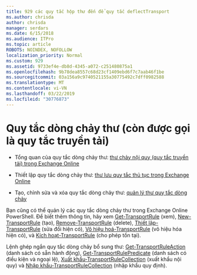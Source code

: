 ```yaml
---
title: 929 các quy tắc hộp thư đến để quy tắc deflectTransport
ms.author: chrisda
author: chrisda
manager: serdars
ms.date: 6/15/2018
ms.audience: ITPro
ms.topic: article
ROBOTS: NOINDEX, NOFOLLOW
localization_priority: Normal
ms.custom: 929
ms.assetid: 9733ef4e-db8d-4345-a072-c251480875a1
ms.openlocfilehash: 9b78dea8557c68d23cf1409ebd6f7c7aab46f1be
ms.sourcegitcommit: 03a156a9c9740521155a30775492c7dff0982588
ms.translationtype: MT
ms.contentlocale: vi-VN
ms.lasthandoff: 03/22/2019
ms.locfileid: "30776873"
---
```

# <a name="mail-flow-rules-also-known-as-transport-rules"></a>Quy tắc dòng chảy thư (còn được gọi là quy tắc truyền tải)

- Tổng quan của quy tắc dòng chảy thư: [thư chảy nội quy (quy tắc truyền tải) trong Exchange Online](https://technet.microsoft.com/library/jj919238.aspx)
    
- Thiết lập quy tắc dòng chảy thư: [thư lưu quy tắc thủ tục trong Exchange Online](https://technet.microsoft.com/library/dn600436.aspx)
    
- Tạo, chỉnh sửa và xóa quy tắc dòng chảy thư: [quản lý thư quy tắc dòng chảy](https://technet.microsoft.com/library/jj657505.aspx)
    
Bạn cũng có thể quản lý các quy tắc dòng chảy thư trong Exchange Online PowerShell. Để biết thêm thông tin, hãy xem [Get-TransportRule](https://docs.microsoft.com/powershell/module/exchange/policy-and-compliance/get-transportrule) (xem), [New-TransportRule](https://docs.microsoft.com/powershell/module/exchange/policy-and-compliance/new-transportrule) (tạo), [Remove-TransportRule](https://docs.microsoft.com/powershell/module/exchange/policy-and-compliance/remove-transportrule) (delete), [Thiết lập-TransportRule](https://docs.microsoft.com/powershell/module/exchange/policy-and-compliance/set-transportrule) (sửa đổi hiện có), [Vô hiệu hoá-TransportRule](https://docs.microsoft.com/powershell/module/exchange/policy-and-compliance/disable-transportrule) (vô hiệu hóa hiện có), và [Kích hoạt-TransportRule](https://docs.microsoft.com/powershell/module/exchange/policy-and-compliance/enable-transportrule) (cho phép tồn tại). 
  
Lệnh ghép ngắn quy tắc dòng chảy bổ sung thư: [Get-TransportRuleAction](https://docs.microsoft.com/powershell/module/exchange/policy-and-compliance/get-transportruleaction) (danh sách có sẵn hành động), [Get-TransportRulePredicate](https://docs.microsoft.com/powershell/module/exchange/policy-and-compliance/get-transportrulepredicate) (danh sách có điều kiện và ngoại lệ), [Xuất khẩu-TransportRuleCollection](https://docs.microsoft.com/powershell/module/exchange/policy-and-compliance/export-transportrulecollection) (xuất khẩu nội quy) và [ Nhập khẩu-TransportRuleCollection](https://docs.microsoft.com/powershell/module/exchange/policy-and-compliance/import-transportrulecollection) (nhập khẩu quy định). 
  

